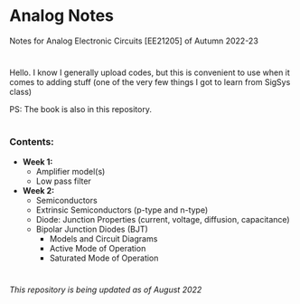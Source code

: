 # Analog Notes
Notes for Analog Electronic Circuits [EE21205] of Autumn 2022-23

#
Hello. I know I generally upload codes, but this is convenient to use when it comes to adding stuff (one of the very few things I got to learn from SigSys class)

PS: The book is also in this repository.

#
### Contents:
- **Week 1:**
	- Amplifier model(s)
	- Low pass filter
- **Week 2:** 
	- Semiconductors
	- Extrinsic Semiconductors (p-type and n-type)
	- Diode: Junction Properties (current, voltage, diffusion, capacitance)
	- Bipolar Junction Diodes (BJT)
		- Models and Circuit Diagrams
		- Active Mode of Operation
		- Saturated Mode of Operation

#
_This repository is being updated as of August 2022_